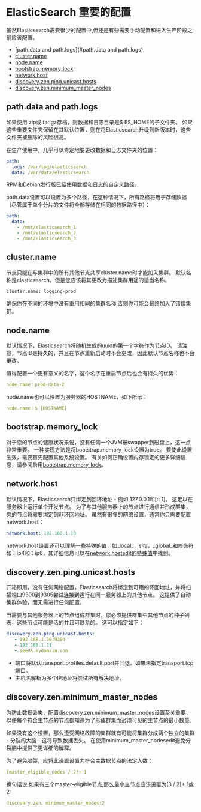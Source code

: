# ElasticSearch 重要的配置
虽然Elasticsearch需要很少的配置中,但还是有些需要手动配置和进入生产阶段之前应该配置。

* [path.data and path.logs](#path.data and path.logs)
* [cluster.name](#cluster.name)
* [node.name](#node.name)
* [bootstrap.memory_lock](#bootstrap.memory_lock)
* [network.host](#network.host)
* [discovery.zen.ping.unicast.hosts](#discovery.zen.ping.unicast.hosts)
* [discovery.zen.minimum_master_nodes](#discovery.zen.minimum_master_nodes)

## path.data and path.logs
如果使用.zip或.tar.gz存档，则数据和日志目录是$ ES_HOME的子文件夹。 如果这些重要文件夹保留在其默认位置，则在将Elasticsearch升级到新版本时，这些文件夹被删除的风险很高。

在生产使用中，几乎可以肯定地要更改数据和日志文件夹的位置：

```yaml
path:
  logs: /var/log/elasticsearch
  data: /var/data/elasticsearch
```
RPM和Debian发行版已经使用数据和日志的自定义路径。

path.data设置可以设置为多个路径，在这种情况下，所有路径将用于存储数据（尽管属于单个分片的文件将全部存储在相同的数据路径中）：

```yaml
path:
  data:
    - /mnt/elasticsearch_1
    - /mnt/elasticsearch_2
    - /mnt/elasticsearch_3
```

## cluster.name
节点只能在与集群中的所有其他节点共享cluster.name时才能加入集群。 默认名称是elasticsearch，但是您应该将其更改为描述集群用途的适当名称。

```sh
cluster.name: logging-prod
```

确保你在不同的环境中没有重用相同的集群名称,否则你可能会最终加入了错误集群。

## node.name
默认情况下，Elasticsearch将随机生成的uuid的第一个字符作为节点ID。 请注意，节点ID是持久的，并且在节点重新启动时不会更改，因此默认节点名称也不会更改。

值得配置一个更有意义的名字，这个名字在重启节点后也会有持久的优势：

```yaml
node.name：prod-data-2
```
node.name也可以设置为服务器的HOSTNAME，如下所示：

```yaml
node.name：$ {HOSTNAME}
```
## bootstrap.memory_lock
对于您的节点的健康状况来说，没有任何一个JVM被swapper到磁盘上，这一点非常重要。 一种实现方法是将bootstrap.memory_lock设置为true。
要使此设置生效，需要首先配置其他系统设置。 有关如何正确设置内存锁定的更多详细信息，请参阅启用[bootstrap.memory_lock](https://www.elastic.co/guide/en/elasticsearch/reference/5.4/setup-configuration-memory.html#mlockall)。
## network.host
默认情况下，Elasticsearch只绑定到回环地址 - 例如 127.0.0.1和[:: 1]。 这足以在服务器上运行单个开发节点。
为了与其他服务器上的节点进行通信并形成群集，您的节点将需要绑定到非环回地址。 虽然有很多的网络设置，通常你只需要配置network.host：

```yaml
network.host: 192.168.1.10
```
network.host设置还可以理解一些特殊的值，如_local_，_site_，_global_和修饰符如：ip4和：ip6，其详细信息可以在[network.hostedit的特殊值](https://www.elastic.co/guide/en/elasticsearch/reference/5.4/modules-network.html#network-interface-values)中找到。

## discovery.zen.ping.unicast.hosts
开箱即用，没有任何网络配置，Elasticsearch将绑定到可用的环回地址，并将扫描端口9300到9305尝试连接到运行在同一服务器上的其他节点。 这提供了自动集群体验，而无需进行任何配置。

当需要与其他服务器上的节点组成群集时，您必须提供群集中其他节点的种子列表，这些节点可能是活的并且可联系的。 这可以指定如下：

```yaml
discovery.zen.ping.unicast.hosts:
   - 192.168.1.10:9300
   - 192.168.1.11 
   - seeds.mydomain.com 
```
* 端口将默认transport.profiles.default.port并回退。如果未指定transport.tcp端口。
* 主机名解析为多个IP地址将尝试所有解决地址。

## discovery.zen.minimum_master_nodes
为防止数据丢失，配置discovery.zen.minimum_master_nodes设置至关重要，以便每个符合主节点的节点都知道为了形成群集而必须可见的主节点的最小数量。

如果没有这个设置，那么遭受网络故障的集群就有可能将集群分成两个独立的集群 - 分裂的大脑 - 这将导致数据丢失。 在使用minimum_master_nodesedit避免分裂脑中提供了更详细的解释。

为了避免脑裂，应将此设置设置为符合主数据节点的法定人数：

```yaml
(master_eligible_nodes / 2)+ 1 　
```
换句话说,如果有三个master-eligible节点,那么最小主节点应该设置为(3 / 2)+ 1或2: 　　

```yaml
discovery.zen。minimum_master_nodes:2
```